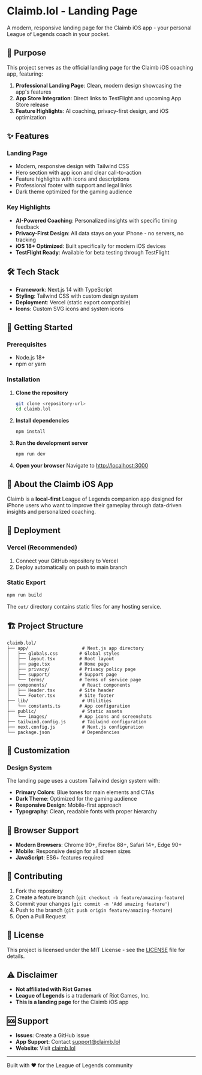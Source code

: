 # Claimb.lol - Landing Page

A modern, responsive landing page for the Claimb iOS app - your personal League of Legends coach in your pocket.

## 🎯 Purpose

This project serves as the official landing page for the Claimb iOS coaching app, featuring:

1. **Professional Landing Page**: Clean, modern design showcasing the app's features
2. **App Store Integration**: Direct links to TestFlight and upcoming App Store release
3. **Feature Highlights**: AI coaching, privacy-first design, and iOS optimization

## ✨ Features

### Landing Page
- Modern, responsive design with Tailwind CSS
- Hero section with app icon and clear call-to-action
- Feature highlights with icons and descriptions
- Professional footer with support and legal links
- Dark theme optimized for the gaming audience

### Key Highlights
- **AI-Powered Coaching**: Personalized insights with specific timing feedback
- **Privacy-First Design**: All data stays on your iPhone - no servers, no tracking
- **iOS 18+ Optimized**: Built specifically for modern iOS devices
- **TestFlight Ready**: Available for beta testing through TestFlight

## 🛠️ Tech Stack

- **Framework**: Next.js 14 with TypeScript
- **Styling**: Tailwind CSS with custom design system
- **Deployment**: Vercel (static export compatible)
- **Icons**: Custom SVG icons and system icons

## 🚀 Getting Started

### Prerequisites

- Node.js 18+
- npm or yarn

### Installation

1. **Clone the repository**
   ```bash
   git clone <repository-url>
   cd claimb.lol
   ```

2. **Install dependencies**
   ```bash
   npm install
   ```

3. **Run the development server**
   ```bash
   npm run dev
   ```

4. **Open your browser**
   Navigate to [http://localhost:3000](http://localhost:3000)

## 📱 About the Claimb iOS App

Claimb is a **local-first** League of Legends companion app designed for iPhone users who want to improve their gameplay through data-driven insights and personalized coaching.

## 🚀 Deployment

### Vercel (Recommended)
1. Connect your GitHub repository to Vercel
2. Deploy automatically on push to main branch

### Static Export
```bash
npm run build
```
The `out/` directory contains static files for any hosting service.

## 🏗️ Project Structure

```
claimb.lol/
├── app/                    # Next.js app directory
│   ├── globals.css        # Global styles
│   ├── layout.tsx         # Root layout
│   ├── page.tsx           # Home page
│   ├── privacy/           # Privacy policy page
│   ├── support/           # Support page
│   └── terms/             # Terms of service page
├── components/             # React components
│   ├── Header.tsx         # Site header
│   └── Footer.tsx         # Site footer
├── lib/                    # Utilities
│   └── constants.ts       # App configuration
├── public/                 # Static assets
│   └── images/            # App icons and screenshots
├── tailwind.config.js      # Tailwind configuration
├── next.config.js          # Next.js configuration
└── package.json            # Dependencies
```

## 🔧 Customization

### Design System
The landing page uses a custom Tailwind design system with:
- **Primary Colors**: Blue tones for main elements and CTAs
- **Dark Theme**: Optimized for the gaming audience
- **Responsive Design**: Mobile-first approach
- **Typography**: Clean, readable fonts with proper hierarchy

## 📱 Browser Support

- **Modern Browsers**: Chrome 90+, Firefox 88+, Safari 14+, Edge 90+
- **Mobile**: Responsive design for all screen sizes
- **JavaScript**: ES6+ features required

## 🤝 Contributing

1. Fork the repository
2. Create a feature branch (`git checkout -b feature/amazing-feature`)
3. Commit your changes (`git commit -m 'Add amazing feature'`)
4. Push to the branch (`git push origin feature/amazing-feature`)
5. Open a Pull Request

## 📄 License

This project is licensed under the MIT License - see the [LICENSE](LICENSE) file for details.

## ⚠️ Disclaimer

- **Not affiliated with Riot Games**
- **League of Legends** is a trademark of Riot Games, Inc.
- **This is a landing page** for the Claimb iOS app

## 🆘 Support

- **Issues**: Create a GitHub issue
- **App Support**: Contact support@claimb.lol
- **Website**: Visit [claimb.lol](https://claimb.lol)

---

Built with ❤️ for the League of Legends community

